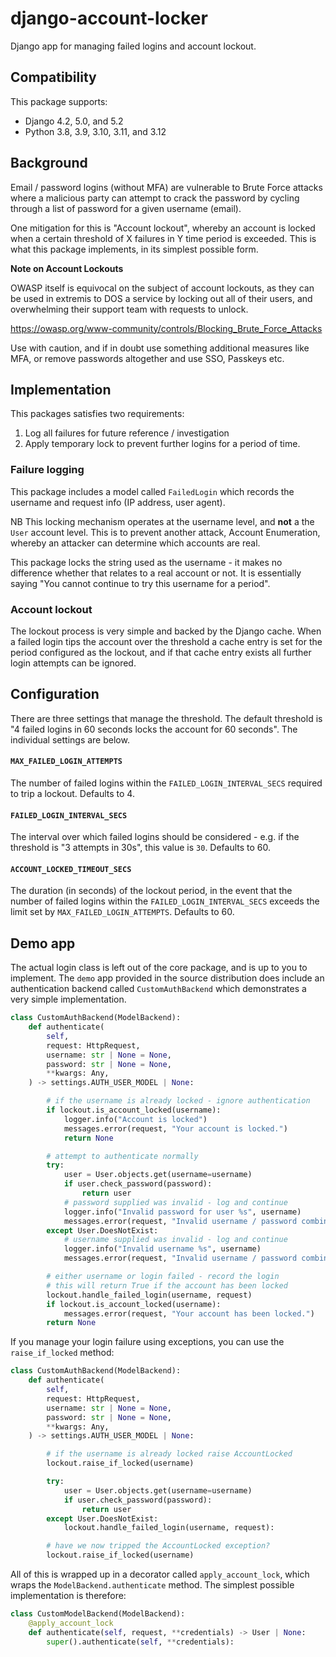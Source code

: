 # django-account-locker

Django app for managing failed logins and account lockout.

## Compatibility

This package supports:
- Django 4.2, 5.0, and 5.2
- Python 3.8, 3.9, 3.10, 3.11, and 3.12

## Background

Email / password logins (without MFA) are vulnerable to Brute Force attacks
where a malicious party can attempt to crack the password by cycling through
a list of password for a given username (email).

One mitigation for this is "Account lockout", whereby an account is locked
when a certain threshold of X failures in Y time period is exceeded. This
is what this package implements, in its simplest possible form.

**Note on Account Lockouts**

OWASP itself is equivocal on the subject of account lockouts, as they can
be used in extremis to DOS a service by locking out all of their users, and
overwhelming their support team with requests to unlock.

https://owasp.org/www-community/controls/Blocking_Brute_Force_Attacks

Use with caution, and if in doubt use something additional measures like MFA,
or remove passwords altogether and use SSO, Passkeys etc.

## Implementation

This packages satisfies two requirements:

1. Log all failures for future reference / investigation
2. Apply temporary lock to prevent further logins for a period of time.

### Failure logging

This package includes a model called `FailedLogin` which records the
username and request info (IP address, user agent).

NB This locking mechanism operates at the username level, and **not**
a the `User` account level. This is to prevent another attack, Account
Enumeration, whereby an attacker can determine which accounts are real.

This package locks the string used as the username - it makes no difference
whether that relates to a real account or not. It is essentially saying "You
cannot continue to try this username for a period".

### Account lockout

The lockout process is very simple and backed by the Django cache. When
a failed login tips the account over the threshold a cache entry is set
for the period configured as the lockout, and if that cache entry exists
all further login attempts can be ignored.

## Configuration

There are three settings that manage the threshold. The default
threshold is "4 failed logins in 60 seconds locks the account for 60
seconds". The individual settings are below.

#### `MAX_FAILED_LOGIN_ATTEMPTS`

The number of failed logins within the `FAILED_LOGIN_INTERVAL_SECS`
required to trip a lockout. Defaults to 4.

#### `FAILED_LOGIN_INTERVAL_SECS`

The interval over which failed logins should be considered - e.g. if the
threshold is "3 attempts in 30s", this value is `30`. Defaults to 60.

#### `ACCOUNT_LOCKED_TIMEOUT_SECS`

The duration (in seconds) of the lockout period, in the event that the
number of failed logins within the `FAILED_LOGIN_INTERVAL_SECS` exceeds
the limit set by `MAX_FAILED_LOGIN_ATTEMPTS`. Defaults to 60.

## Demo app

The actual login class is left out of the core package, and is up to you
to implement. The `demo` app provided in the source distribution does
include an authentication backend called `CustomAuthBackend` which
demonstrates a very simple implementation.

```python
class CustomAuthBackend(ModelBackend):
    def authenticate(
        self,
        request: HttpRequest,
        username: str | None = None,
        password: str | None = None,
        **kwargs: Any,
    ) -> settings.AUTH_USER_MODEL | None:

        # if the username is already locked - ignore authentication
        if lockout.is_account_locked(username):
            logger.info("Account is locked")
            messages.error(request, "Your account is locked.")
            return None

        # attempt to authenticate normally
        try:
            user = User.objects.get(username=username)
            if user.check_password(password):
                return user
            # password supplied was invalid - log and continue
            logger.info("Invalid password for user %s", username)
            messages.error(request, "Invalid username / password combination.")
        except User.DoesNotExist:
            # username supplied was invalid - log and continue
            logger.info("Invalid username %s", username)
            messages.error(request, "Invalid username / password combination.")

        # either username or login failed - record the login
        # this will return True if the account has been locked
        lockout.handle_failed_login(username, request)
        if lockout.is_account_locked(username):
            messages.error(request, "Your account has been locked.")
        return None
```

If you manage your login failure using exceptions, you can use the `raise_if_locked`
method:

```python
class CustomAuthBackend(ModelBackend):
    def authenticate(
        self,
        request: HttpRequest,
        username: str | None = None,
        password: str | None = None,
        **kwargs: Any,
    ) -> settings.AUTH_USER_MODEL | None:

        # if the username is already locked raise AccountLocked
        lockout.raise_if_locked(username)

        try:
            user = User.objects.get(username=username)
            if user.check_password(password):
                return user
        except User.DoesNotExist:
            lockout.handle_failed_login(username, request):

        # have we now tripped the AccountLocked exception?
        lockout.raise_if_locked(username)

```

All of this is wrapped up in a decorator called `apply_account_lock`,
which wraps the `ModelBackend.authenticate` method. The simplest
possible implementation is therefore:

```python
class CustomModelBackend(ModelBackend):
    @apply_account_lock
    def authenticate(self, request, **credentials) -> User | None:
        super().authenticate(self, **credentials):
```
